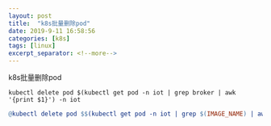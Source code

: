 ```yaml
---
layout: post
title:  "k8s批量删除pod"
date: 2019-9-11 16:58:56
categories: [k8s]
tags: [linux]
excerpt_separator: <!--more-->
---
```


k8s批量删除pod

<!--more-->

```shell
kubectl delete pod $(kubectl get pod -n iot | grep broker | awk '{print $1}') -n iot
```

```makefile
@kubectl delete pod $$(kubectl get pod -n iot | grep $(IMAGE_NAME) | awk '{print $$1}') -n iot
```